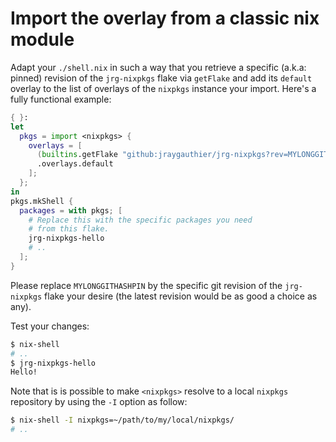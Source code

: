 # Import the overlay from a classic nix module

<!--
    cSpell:ignore MYLONGGITHASHPIN
-->

Adapt your `./shell.nix` in such a way that you retrieve a specific (a.k.a:
pinned) revision of the `jrg-nixpkgs` flake via `getFlake` and add its `default`
overlay to the list of overlays of the `nixpkgs` instance your import. Here's a
fully functional example:

```nix
{ }:
let
  pkgs = import <nixpkgs> {
    overlays = [
      (builtins.getFlake "github:jraygauthier/jrg-nixpkgs?rev=MYLONGGITHASHPIN")
      .overlays.default
    ];
  };
in
pkgs.mkShell {
  packages = with pkgs; [
    # Replace this with the specific packages you need
    # from this flake.
    jrg-nixpkgs-hello
    # ..
  ];
}
```

Please replace `MYLONGGITHASHPIN` by the specific git revision of the
`jrg-nixpkgs` flake your desire (the latest revision would be as good a choice
as any).

Test your changes:

```bash
$ nix-shell
# ..
$ jrg-nixpkgs-hello
Hello!
```

Note that is is possible to make `<nixpkgs>` resolve to a local `nixpkgs`
repository by using the `-I` option as follow:

```bash
$ nix-shell -I nixpkgs=~/path/to/my/local/nixpkgs/
# ..
```

